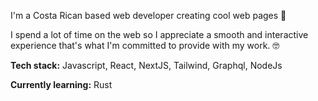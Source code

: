 I'm a Costa Rican based web developer creating cool web pages 🌈

I spend a lot of time on the web so I appreciate a smooth and interactive experience that's what I'm committed to provide with my work. 🤓

**Tech stack:️** Javascript, React, NextJS, Tailwind, Graphql, NodeJs

**Currently learning:** Rust
